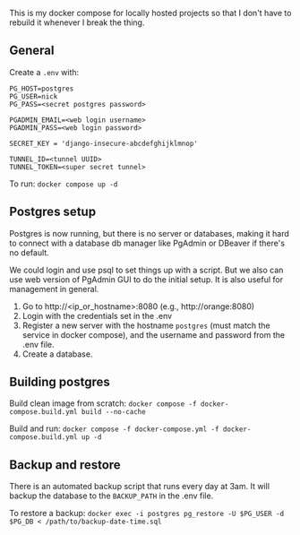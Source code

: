 This is my docker compose for locally hosted projects so that I don't have to rebuild it whenever I break the thing.

## General
Create a `.env` with:
```.env
PG_HOST=postgres
PG_USER=nick
PG_PASS=<secret postgres password>

PGADMIN_EMAIL=<web login username>
PGADMIN_PASS=<web login password>

SECRET_KEY = 'django-insecure-abcdefghijklmnop'

TUNNEL_ID=<tunnel UUID>
TUNNEL_TOKEN=<super secret tunnel>
```

To run:
`docker compose up -d`

## Postgres setup
Postgres is now running, but there is no server or databases, making it hard to connect with a database db manager like PgAdmin or DBeaver if there's no default.

We could login and use psql to set things up with a script. But we also can use web version of PgAdmin GUI to do the initial setup. It is also useful for management in general.

1. Go to http://<ip_or_hostname>:8080 (e.g., http://orange:8080)
2. Login with the credentials set in the .env
3. Register a new server with the hostname `postgres` (must match the service in docker compose), and the username and password from the .env file.
4. Create a database.


## Building postgres

Build clean image from scratch:
`docker compose -f docker-compose.build.yml build --no-cache`

Build and run:
`docker compose -f docker-compose.yml -f docker-compose.build.yml up -d`

## Backup and restore
There is an automated backup script that runs every day at 3am. It will backup the database to the `BACKUP_PATH` in the .env file.

To restore a backup:
`docker exec -i postgres pg_restore -U $PG_USER -d $PG_DB < /path/to/backup-date-time.sql`